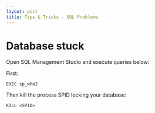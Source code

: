 ```yaml
---
layout: post
title: Tips & Tricks - SQL Problems
---
```


# Database stuck
Open SQL Management Studio and execute queries below:

First:
```
EXEC sp_who2
```

Then kill the process SPID locking your database:
```
KILL <SPID>
```
